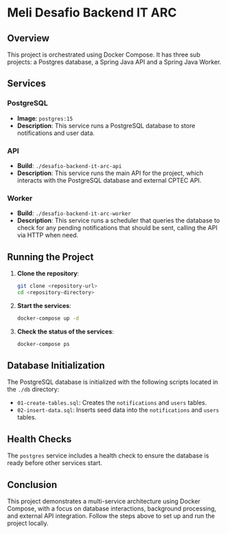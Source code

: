 # Meli Desafio Backend IT ARC

## Overview

This project is orchestrated using Docker Compose. It has three sub projects: a Postgres database, a Spring Java API and a Spring Java Worker.


## Services

### PostgreSQL
- **Image**: `postgres:15`
- **Description**: This service runs a PostgreSQL database to store notifications and user data.

### API
- **Build**: `./desafio-backend-it-arc-api`
- **Description**: This service runs the main API for the project, which interacts with the PostgreSQL database and external CPTEC API.

### Worker
- **Build**: `./desafio-backend-it-arc-worker`
- **Description**: This service runs a scheduler that queries the database to check for any pending notifications that should be sent, calling the API via HTTP when need.

## Running the Project

1. **Clone the repository**:
    ```sh
    git clone <repository-url>
    cd <repository-directory>
    ```

2. **Start the services**:
    ```sh
    docker-compose up -d
    ```

3. **Check the status of the services**:
    ```sh
    docker-compose ps
    ```

## Database Initialization

The PostgreSQL database is initialized with the following scripts located in the `./db` directory:

- `01-create-tables.sql`: Creates the `notifications` and `users` tables.
- `02-insert-data.sql`: Inserts seed data into the `notifications` and `users` tables.

## Health Checks

The `postgres` service includes a health check to ensure the database is ready before other services start.


## Conclusion

This project demonstrates a multi-service architecture using Docker Compose, with a focus on database interactions, background processing, and external API integration. Follow the steps above to set up and run the project locally.